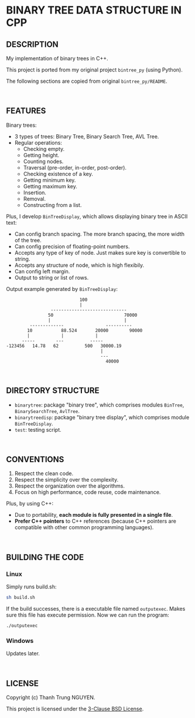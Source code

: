 # BINARY TREE DATA STRUCTURE IN CPP

## DESCRIPTION

My implementation of binary trees in C++.

This project is ported from my original project ```bintree_py``` (using Python).

The following sections are copied from original ```bintree_py/README```.

&nbsp;

## FEATURES

Binary trees:

- 3 types of trees: Binary Tree, Binary Search Tree, AVL Tree.
- Regular operations:
  - Checking empty.
  - Getting height.
  - Counting nodes.
  - Traversal (pre-order, in-order, post-order).
  - Checking existence of a key.
  - Getting minimum key.
  - Getting maximum key.
  - Insertion.
  - Removal.
  - Constructing from a list.

Plus, I develop ```BinTreeDisplay```, which allows displaying binary tree in ASCII text:

- Can config branch spacing. The more branch spacing, the more width of the tree.
- Can config precision of floating-point numbers.
- Accepts any type of key of node. Just makes sure key is convertible to string.
- Accepts any structure of node, which is high flexibily.
- Can config left margin.
- Output to string or list of rows.

Output example generated by ```BinTreeDisplay```:

```text
                            100
                            |
                 -----------------------------
                50                           70000
                |                            |
         -------------                ----------
        10           88.524       20000        90000
        |            |            |
      -----        ---          -----
-123456   14.78   62          500   30000.19
                                    |
                                    ---
                                      40000
```

&nbsp;

## DIRECTORY STRUCTURE

- ```binarytree```: package "binary tree", which comprises modules ```BinTree```, ```BinarySearchTree```, ```AvlTree```.
- ```binarytreedisp```: package "binary tree display", which comprises module ```BinTreeDisplay```.
- ```test```: testing script.

&nbsp;

## CONVENTIONS

1. Respect the clean code.
2. Respect the simplicity over the complexity.
3. Respect the organization over the algorithms.
4. Focus on high performance, code reuse, code maintenance.

Plus, by using C++:

- Due to portability, **each module is fully presented in a single file**.
- **Prefer C++ pointers** to C++ references (because C++ pointers are compatible with other common programming languages).

&nbsp;

## BUILDING THE CODE

### Linux

Simply runs build.sh:

```bash
sh build.sh
```

If the build successes, there is a executable file named ```outputexec```. Makes sure this file has execute permission. Now we can run the program:

```bash
./outputexec
```

### Windows

Updates later.

&nbsp;

## LICENSE

Copyright (c) Thanh Trung NGUYEN.

This project is licensed under the [3-Clause BSD License](LICENSE.txt).
